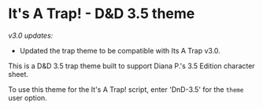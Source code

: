 # It's A Trap! - D&D 3.5 theme

_v3.0 updates:_
* Updated the trap theme to be compatible with Its A Trap v3.0.

This is a D&D 3.5 trap theme built to support Diana P.'s 3.5 Edition character sheet.

To use this theme for the It's A Trap! script, enter 'DnD-3.5' for the ```theme``` user option.
